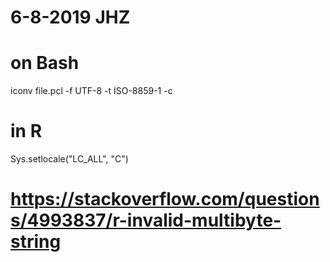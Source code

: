 # 6-8-2019 JHZ

# on Bash
iconv file.pcl -f UTF-8 -t ISO-8859-1 -c

# in R
Sys.setlocale("LC_ALL", "C")

# https://stackoverflow.com/questions/4993837/r-invalid-multibyte-string
